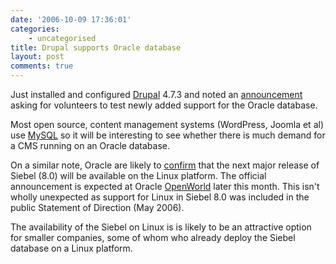 ```yaml
---
date: '2006-10-09 17:36:01'
categories:
    - uncategorised
title: Drupal supports Oracle database
layout: post
comments: true
---
```


Just installed and configured
[Drupal](http://www.nbrightside.com/drupal-4.7.3/) 4.7.3 and noted an
[announcement](http://drupal.org/node/87073) asking for volunteers to
test newly added support for the Oracle database.

Most open source, content management systems (WordPress, Joomla et al)
use [MySQL](http://www.mysql.com/) so it will be interesting to see
whether there is much demand for a CMS running on an Oracle database.

On a similar note, Oracle are likely to
[confirm](http://www.informationweek.com/software/showArticle.jhtml?articleID=193105248&subSection=Enterprise+Applications)
that the next major release of Siebel (8.0) will be available on the
Linux platform. The official announcement is expected at Oracle
[OpenWorld](http://www.oracle.com/openworld/index.html) later this
month. This isn't wholly unexpected as support for Linux in Siebel 8.0
was included in the public Statement of Direction (May 2006).

The availability of the Siebel on Linux is is likely to be an attractive
option for smaller companies, some of whom who already deploy the Siebel
database on a Linux platform.
